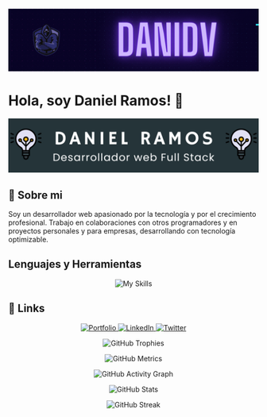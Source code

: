 <p align="center">
  <img src="/assets/hack.gif" alt="Hack Gif">
</p>

# Hola, soy Daniel Ramos! 👋



![](/assets/dani.png)


## 🚀 Sobre mi
Soy un desarrollador web apasionado por la tecnología y por el crecimiento profesional. Trabajo en colaboraciones con otros programadores y en proyectos personales y para empresas, desarrollando con tecnología optimizable.

## Lenguajes y Herramientas
<p align="center">
  <img src="https://skillicons.dev/icons?i=js,html,css,astro,express,git,github,nextjs,js,nodejs,postgres,react,ts,vscode" alt="My Skills">
</p>

## 🔗 Links
<p align="center">
  <a href="https://portfolio-rho-six-76.vercel.app/">
    <img src="https://img.shields.io/badge/my_portfolio-000?style=for-the-badge&logo=ko-fi&logoColor=white" alt="Portfolio">
  </a>
  <a href="https://www.linkedin.com/in/daniel-ramos21/">
    <img src="https://img.shields.io/badge/linkedin-0A66C2?style=for-the-badge&logo=linkedin&logoColor=white" alt="LinkedIn">
  </a>
  <a href="https://twitter.com/GhostDR21">
    <img src="https://img.shields.io/badge/twitter-1DA1F2?style=for-the-badge&logo=twitter&logoColor=white" alt="Twitter">
  </a>
</p>

<p align="center">
  <img src="https://github-profile-trophy.vercel.app/?username=danielghost20&theme=onedark" alt="GitHub Trophies">
</p>

<p align="center">
  <img src="https://metrics.lecoq.io/danielghost20" alt="GitHub Metrics">
</p>

<p align="center">
  <img src="https://github-readme-activity-graph.vercel.app/graph?username=danielghost20&theme=react-dark" alt="GitHub Activity Graph">
</p>

<p align="center">
  <img src="https://github-readme-stats.vercel.app/api?username=danielghost20&show_icons=true&theme=tokyonight" alt="GitHub Stats">
</p>

<p align="center">
  <img src="https://streak-stats.demolab.com/?user=danielghost20&theme=dark" alt="GitHub Streak">
</p>
